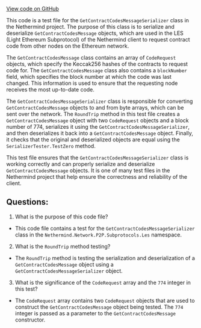 [View code on GitHub](https://github.com/NethermindEth/nethermind/src/Nethermind/Nethermind.Network.Test/P2P/Subprotocols/Les/GetContractCodesMessageSerializerTests.cs)

This code is a test file for the `GetContractCodesMessageSerializer` class in the Nethermind project. The purpose of this class is to serialize and deserialize `GetContractCodesMessage` objects, which are used in the LES (Light Ethereum Subprotocol) of the Nethermind client to request contract code from other nodes on the Ethereum network.

The `GetContractCodesMessage` class contains an array of `CodeRequest` objects, which specify the Keccak256 hashes of the contracts to request code for. The `GetContractCodesMessage` class also contains a `blockNumber` field, which specifies the block number at which the code was last changed. This information is used to ensure that the requesting node receives the most up-to-date code.

The `GetContractCodesMessageSerializer` class is responsible for converting `GetContractCodesMessage` objects to and from byte arrays, which can be sent over the network. The `RoundTrip` method in this test file creates a `GetContractCodesMessage` object with two `CodeRequest` objects and a block number of 774, serializes it using the `GetContractCodesMessageSerializer`, and then deserializes it back into a `GetContractCodesMessage` object. Finally, it checks that the original and deserialized objects are equal using the `SerializerTester.TestZero` method.

This test file ensures that the `GetContractCodesMessageSerializer` class is working correctly and can properly serialize and deserialize `GetContractCodesMessage` objects. It is one of many test files in the Nethermind project that help ensure the correctness and reliability of the client.
## Questions: 
 1. What is the purpose of this code file?
- This code file contains a test for the `GetContractCodesMessageSerializer` class in the `Nethermind.Network.P2P.Subprotocols.Les` namespace.

2. What is the `RoundTrip` method testing?
- The `RoundTrip` method is testing the serialization and deserialization of a `GetContractCodesMessage` object using a `GetContractCodesMessageSerializer` object.

3. What is the significance of the `CodeRequest` array and the `774` integer in this test?
- The `CodeRequest` array contains two `CodeRequest` objects that are used to construct the `GetContractCodesMessage` object being tested. The `774` integer is passed as a parameter to the `GetContractCodesMessage` constructor.